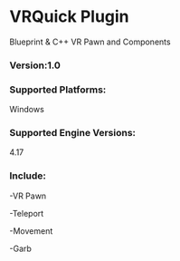 # VRQuick Plugin

Blueprint & C++ VR Pawn and Components

### Version:1.0

### Supported Platforms:

Windows

### Supported Engine Versions:

4.17

### Include:

-VR Pawn

-Teleport

-Movement

-Garb
